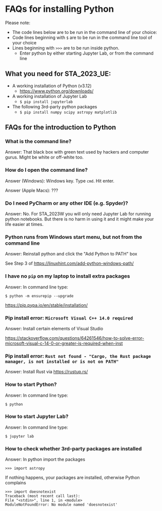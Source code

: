# FAQs for installing Python

Please note:
- The code lines below are to be run in the command line of your choice:
- Code lines beginning with `$` are to be run in the command line tool of your choice
- Lines beginning with `>>>` are to be run inside python. 
  - Enter python by either starting Jupyter Lab, or from the command line


## What you need for STA_2023_UE:
- A working installation of Python (v3.12)
  - https://www.python.org/downloads/
- A working installation of Jupyter Lab
  - `$ pip install jupyterlab`
- The following 3rd-party python packages
  - `$ pip install numpy scipy astropy matplotlib`

## FAQs for the introduction to Python

### What is the command line?

Answer: That black box with green text used by hackers and computer gurus. Might be white or off-white too.

### How do I open the command line?

Answer (Windows): Windows key. Type `cmd`. Hit enter.

Answer (Apple Macs): ??? 

### Do I need PyCharm or any other IDE (e.g. Spyder)?
Answer: No. For STA_2023W you will only need Jupyter Lab for running python notebooks.
But there is no harm in using it and it might make your life easier at times.

### Python runs from Windows start menu, but not from the command line
Answer: Reinstall python and click the "Add Python to PATH" box 

See Step 3 of <https://linuxhint.com/add-python-windows-path/>

### I have no `pip` on my laptop to install extra packages
Answer: In command line type: 

    $ python -m ensurepip --upgrade

<https://pip.pypa.io/en/stable/installation/>

### Pip install error: `Microsoft Visual C++ 14.0 required`
Answer: Install certain elements of Visual Studio

<https://stackoverflow.com/questions/64261546/how-to-solve-error-microsoft-visual-c-14-0-or-greater-is-required-when-inst>

### Pip install error: `Rust not found - "Cargo, the Rust package manager, is not installed or is not on PATH"`

Answer: Install Rust via <https://rustup.rs/>

### How to start Python?
Answer: In command line type:
    
    $ python

### How to start Jupyter Lab?
Answer: In command line type:

    $ jupyter lab

### How to check whether 3rd-party packages are installed
Answer: In python import the packages

    >>> import astropy

If nothing happens, your packages are installed, otherwise Python complains

    >>> import doesnotexist
    Traceback (most recent call last):
    File "<stdin>", line 1, in <module>
    ModuleNotFoundError: No module named 'doesnotexist'
